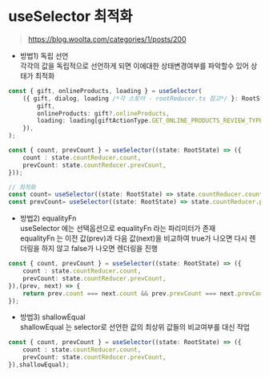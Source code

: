 
# useSelector 최적화
> https://blog.woolta.com/categories/1/posts/200  

- 방법1) 독립 선언  
각각의 값을 독립적으로 선언하게 되면 이에대한 상태변경여부를 파악할수 있어 상태가 최적화  
```typescript
const { gift, onlineProducts, loading } = useSelector(
    ({ gift, dialog, loading /*각 스토어 - rootReducer.ts 참고*/ }: RootState) => ({
        gift,
        onlineProducts: gift?.onlineProducts,
        loading: loading[giftActionType.GET_ONLINE_PRODUCTS_REVIEW_TYPE],
    }),
);
```

```typescript
const { count, prevCount } = useSelector((state: RootState) => ({
    count : state.countReducer.count,
    prevCount: state.countReducer.prevCount,
})); 
```

```typescript
// 최적화
const count= useSelector((state: RootState) => state.countReducer.count);
const prevCount= useSelector((state: RootState) => state.countReducer.prevCount); 
```

- 방법2) equalityFn  
useSelector 에는 선택옵션으로 equalityFn 라는 파리미터가 존재  
equalityFn 는 이전 값(prev)과 다음 값(next)을 비교하여 true가 나오면 다시 렌더링을 하지 않고 false가 나오면 렌더링을 진행  
```typescript
const { count, prevCount } = useSelector((state: RootState) => ({
    count : state.countReducer.count,
    prevCount: state.countReducer.prevCount,
}),(prev, next) => {
    return prev.count === next.count && prev.prevCount === next.prevCount;
}); 
```

- 방법3) shallowEqual  
shallowEqual 는 selector로 선언한 값의 최상위 값들의 비교여부를 대신 작업  
```typescript
const { count, prevCount } = useSelector((state: RootState) => ({
    count : state.countReducer.count,
    prevCount: state.countReducer.prevCount,
}),shallowEqual); 
```


